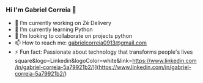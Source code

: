 ### Hi I'm Gabriel Correia 👋

<!--
**gabriel-correia0408/gabriel-correia0408** is a ✨ _special_ ✨ repository because its `README.md` (this file) appears on your GitHub profile.

Here are some ideas to get you started:
-->
- 🔭 I’m currently working on Zé Delivery
- 🌱 I’m currently learning Python
- 👯 I’m looking to collaborate on projects  python
- 📫 How to reach me: gabrielcorreia0913@gmail.com
- ⚡ Fun fact: Passionate about technology that transforms people's lives
square&logo=Linkedin&logoColor=white&link=https://www.linkedin.com/in/gabriel-correia-5a79921b2/)](https://www.linkedin.com/in/gabriel-correia-5a79921b2/) 
